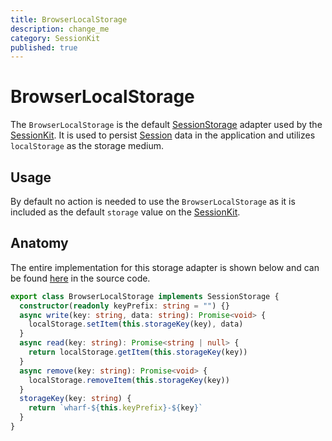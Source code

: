 ```yaml
---
title: BrowserLocalStorage
description: change_me
category: SessionKit
published: true
---
```


# BrowserLocalStorage

The `BrowserLocalStorage` is the default [SessionStorage](#) adapter used by the [SessionKit](#). It is used to persist [Session](#) data in the application and utilizes `localStorage` as the storage medium.

## Usage

By default no action is needed to use the `BrowserLocalStorage` as it is included as the default `storage` value on the [SessionKit](#).

## Anatomy

The entire implementation for this storage adapter is shown below and can be found [here](https://github.com/wharfkit/session/blob/679d30cbd3fa9195673e25dd9c8f6194575ecdb5/src/storage.ts#L16-L30) in the source code.

```ts
export class BrowserLocalStorage implements SessionStorage {
  constructor(readonly keyPrefix: string = "") {}
  async write(key: string, data: string): Promise<void> {
    localStorage.setItem(this.storageKey(key), data)
  }
  async read(key: string): Promise<string | null> {
    return localStorage.getItem(this.storageKey(key))
  }
  async remove(key: string): Promise<void> {
    localStorage.removeItem(this.storageKey(key))
  }
  storageKey(key: string) {
    return `wharf-${this.keyPrefix}-${key}`
  }
}
```
